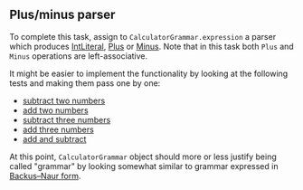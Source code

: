 ## Plus/minus parser

To complete this task, assign to `CalculatorGrammar.expression` a parser which produces <a href="psi_element://IntLiteral">IntLiteral</a>, <a href="psi_element://Plus">Plus</a> or <a href="psi_element://Minus">Minus</a>. Note that in this task both `Plus` and `Minus` operations are left-associative.

It might be easier to implement the functionality by looking at the following tests and making them pass one by one:
 - <a href="psi_element://Task8Tests#1 - subtract two numbers">subtract two numbers</a>
 - <a href="psi_element://Task8Tests#2 - add two numbers">add two numbers</a>
 - <a href="psi_element://Task8Tests#3 - subtract three numbers">subtract three numbers</a>
 - <a href="psi_element://Task8Tests#4 - add three numbers">add three numbers</a>
 - <a href="psi_element://Task8Tests#5 - add and subtract">add and subtract</a>

At this point, `CalculatorGrammar` object should more or less justify being called "grammar" by looking somewhat similar to grammar expressed in [Backus–Naur form](https://en.wikipedia.org/wiki/Backus%E2%80%93Naur_form).
